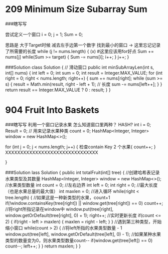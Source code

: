 # 209 Minimum Size Subarray Sum

###瞎写写

尝试定义一个窗口
i = 0;
j = 1;
Sum = 0;

思路是 大于Target时候 减去左手边第一个数字 找到最小的窗口
-> 这里忘记记录了所需要的长度
while (j != nums.length) { (x) #这里应该用for好点
    Sum += nums[j]
    while(Sum >= target) {
        Sum -= nums[i];
        i++;
    }
    j++;
}


###Solution
class Solution {
    // 滑动窗口
    public int minSubArrayLen(int s, int[] nums) {
        int left = 0;
        int sum = 0;
        int result = Integer.MAX_VALUE;
        for (int right = 0; right < nums.length; right++) {
            sum += nums[right];
            while (sum >= s) {
                result = Math.min(result, right - left + 1); // 长度 
                sum -= nums[left++];
            }
        }
        return result == Integer.MAX_VALUE ? 0 : result;
    }
}


# 904 Fruit Into Baskets

###瞎写写
利用一个窗口记录水果 怎么知道窗口里两种？
HASH?
int i = 0;
Result = 0;
// 用来记录水果种类
count = 0; 
HashMap<Integer, Integer> window = new HashMap<>();

for (int j = 0; j < nums.length; j++) {
    检查contain Key 2 个水果{
        count++;
    }
    XXXXXXXXXXXXXXXXXXXXXXXXXXXXXXX
    
}

###Solution
lass Solution {
    public int totalFruit(int[] tree) {
        //创建哈希表记录水果类型及其数量
        HashMap<Integer, Integer> window = new HashMap<>();
        //水果类型数量
        int count = 0;
        //左右边界
        int left = 0;
        int right = 0;
        //最大长度（也是水果总量的最大值）
        int maxlen = 0;
        //进入循环
        while(right < tree.length) {
            //如果这是一种新类型的水果，count+1
            if(!window.containsKey(tree[right]) || window.get(tree[right]) == 0)
                count++;
            //将right所指记录在window中
            window.put(tree[right], window.getOrDefault(tree[right], 0) + 1);
            right++;
            //实时更新长度
            if(count <= 2) {
                if(right - left > maxlen) {
                    maxlen = right - left;
                }
            }
            //遇到第三种类型，开始缩小窗口
            while(count > 2) {
                //将left所指的水果类型数量 - 1
                window.put(tree[left], window.getOrDefault(tree[left], 0) - 1);
                //如果某种水果类型的数量变为0，则水果类型数量count--
                if(window.get(tree[left]) == 0)
                    count--;
                left++;
            }
        }
        return maxlen;
    }
}